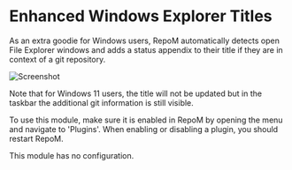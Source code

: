 # Enhanced Windows Explorer Titles

As an extra goodie for Windows users, RepoM automatically detects open File Explorer windows and adds a status appendix to their title if they are in context of a git repository.

![Screenshot](https://raw.githubusercontent.com/awaescher/RepoZ/master/_doc/RepoZ-ReadMe-Explorer.png)

Note that for Windows 11 users, the title will not be updated but in the taskbar the additional git information is still visible.

To use this module, make sure it is enabled in RepoM by opening the menu and navigate to 'Plugins'. When enabling or disabling a plugin, you should restart RepoM. <!-- singleLineInclude: _plugin_enable. path: /docs/mdsource/_plugin_enable.include.md -->

This module has no configuration. <!-- singleLineInclude: DocsModuleSettingsTests.DocsModuleSettings_WindowsExplorerGitInfoPackage#desc.verified.md -->
